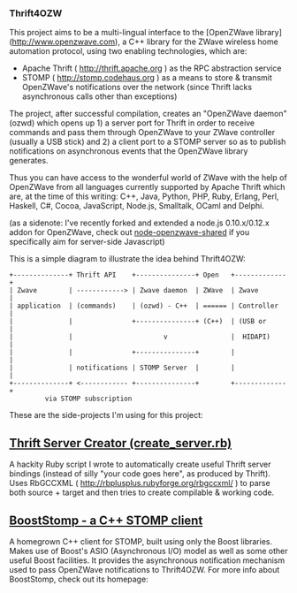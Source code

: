 ### Thrift4OZW

This project aims to be a multi-lingual interface to the [OpenZWave library]
(http://www.openzwave.com), a C++ library for the ZWave wireless
home automation protocol, using two enabling technologies, which are:

- Apache Thrift ( http://thrift.apache.org )
as the RPC abstraction service
- STOMP ( http://stomp.codehaus.org )
as a means to store & transmit OpenZWave's notifications over the network (since Thrift lacks asynchronous calls other than exceptions)

The project, after successful compilation, creates an "OpenZWave daemon" (ozwd)
which opens up 1) a server port for Thrift in order to receive commands and pass
them through OpenZWave to your ZWave controller (usually a USB stick) and 2) a
client port to a STOMP server so as to publish notifications on asynchronous
events that the OpenZWave library generates.

Thus you can have access to the wonderful world of ZWave with the help of
OpenZWave from all languages currently supported by Apache Thrift which are,
at the time of this writing: C++, Java, Python, PHP, Ruby, Erlang, Perl,
Haskell, C#, Cocoa, JavaScript, Node.js, Smalltalk, OCaml and Delphi.

(as a sidenote: I've recently forked and extended a node.js 0.10.x/0.12.x addon for OpenZWave, check out [node-openzwave-shared](https://github.com/OpenZWave/node-openzwave-shared) if you specifically aim for server-side Javascript)

This is a simple diagram to illustrate the idea behind Thrift4OZW:
```
+--------------+ Thrift API    +---------------+ Open   +-------------+
| Zwave        | ------------> | Zwave daemon  | ZWave  | Zwave       |
| application  | (commands)    | (ozwd) - C++  | ====== | Controller  |
|              |               +---------------+ (C++)  | (USB or     |
|              |                       v                |  HIDAPI)    |
|              |               +---------------+        |             |
|              | notifications | STOMP Server  |        |             |
+--------------+ <------------ +---------------+        +-------------+
		 via STOMP subscription
```

These are the side-projects I'm using for this project:

[Thrift Server Creator (create_server.rb)](../master/create_server.rb)
----------------------------------------
A hackity Ruby script I wrote to automatically create useful Thrift server
bindings (instead of silly "your code goes here", as produced by Thrift).
Uses RbGCCXML ( http://rbplusplus.rubyforge.org/rbgccxml/ ) to parse both
source + target and then tries to create compilable & working code.

[BoostStomp - a C++ STOMP client](https://github.com/ekarak/BoostStomp)
------------------------------------
A homegrown C++ client for STOMP, built using only the Boost libraries.
Makes use of Boost's ASIO (Asynchronous I/O) model as well as some other
useful Boost facilities. It provides the asynchronous notification mechanism
used to pass OpenZWave notifications to Thrift4OZW. For more info about
BoostStomp, check out its homepage:

